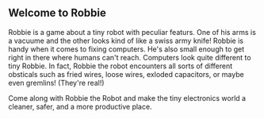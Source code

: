 ## Welcome to Robbie

Robbie is a game about a tiny robot with peculiar featurs. One of his arms is a vacuume and the other looks kind of like a swiss army knife! Robbie is handy when it comes to fixing computers. He's also small enough to get right in there where humans can't reach. Computers look quite different to tiny Robbie. In fact, Robbie the robot encounters all sorts of different obsticals such as fried wires, loose wires, exloded capacitors, or maybe even gremlins! (They're real!)

Come along with Robbie the Robot and make the tiny electronics world a cleaner, safer, and a more productive place.